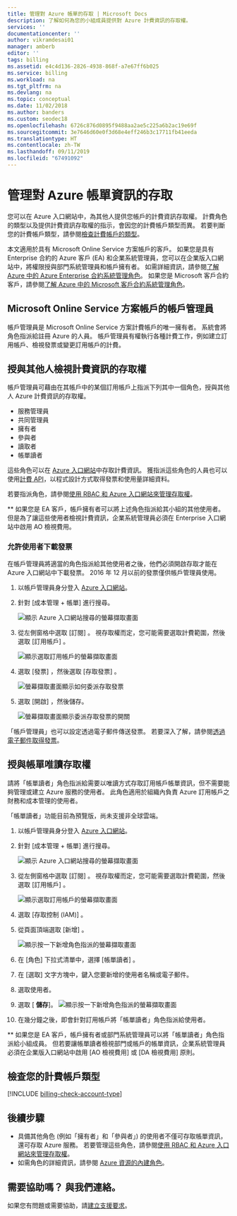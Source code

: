 ```yaml
---
title: 管理對 Azure 帳單的存取 | Microsoft Docs
description: 了解如何為您的小組成員提供對 Azure 計費資訊的存取權。
services: ''
documentationcenter: ''
author: vikramdesai01
manager: amberb
editor: ''
tags: billing
ms.assetid: e4c4d136-2826-4938-868f-a7e67ff6b025
ms.service: billing
ms.workload: na
ms.tgt_pltfrm: na
ms.devlang: na
ms.topic: conceptual
ms.date: 11/02/2018
ms.author: banders
ms.custom: seodec18
ms.openlocfilehash: 6726c876d0895f9488aa2ae5c225a6b2ac19e69f
ms.sourcegitcommit: 3e7646d60e0f3d68e4eff246b3c17711fb41eeda
ms.translationtype: HT
ms.contentlocale: zh-TW
ms.lasthandoff: 09/11/2019
ms.locfileid: "67491092"
---
```

# <a name="manage-access-to-billing-information-for-azure"></a>管理對 Azure 帳單資訊的存取

您可以在 Azure 入口網站中，為其他人提供您帳戶的計費資訊存取權。 計費角色的類型以及提供計費資訊存取權的指示，會因您的計費帳戶類型而異。 若要判斷您的計費帳戶類型，請參閱[檢查計費帳戶的類型](#check-the-type-of-your-billing-account)。

本文適用於具有 Microsoft Online Service 方案帳戶的客戶。 如果您是具有 Enterprise 合約的 Azure 客戶 (EA) 和企業系統管理員，您可以在企業版入口網站中，將權限授與部門系統管理員和帳戶擁有者。 如需詳細資訊，請參閱[了解 Azure 中的 Azure Enterprise 合約系統管理角色](billing-understand-ea-roles.md)。 如果您是 Microsoft 客戶合約客戶，請參閱[了解 Azure 中的 Microsoft 客戶合約系統管理角色](billing-understand-mca-roles.md)。 

## <a name="account-administrators-for-microsoft-online-service-program-accounts"></a>Microsoft Online Service 方案帳戶的帳戶管理員

帳戶管理員是 Microsoft Online Service 方案計費帳戶的唯一擁有者。 系統會將角色指派給註冊 Azure 的人員。 帳戶管理員有權執行各種計費工作，例如建立訂用帳戶、檢視發票或變更訂用帳戶的計費。

## <a name="give-others-access-to-view-billing-information"></a>授與其他人檢視計費資訊的存取權

帳戶管理員可藉由在其帳戶中的某個訂用帳戶上指派下列其中一個角色，授與其他人 Azure 計費資訊的存取權。

- 服務管理員
- 共同管理員
- 擁有者
- 參與者
- 讀取者
- 帳單讀者

這些角色可以在 [Azure 入口網站](https://portal.azure.com/)中存取計費資訊。 獲指派這些角色的人員也可以使用[計費 API](billing-usage-rate-card-overview.md)，以程式設計方式取得發票和使用量詳細資料。

若要指派角色，請參閱[使用 RBAC 和 Azure 入口網站來管理存取權](../role-based-access-control/role-assignments-portal.md)。

** 如果您是 EA 客戶，帳戶擁有者可以將上述角色指派給其小組的其他使用者。 但是為了讓這些使用者檢視計費資訊，企業系統管理員必須在 Enterprise 入口網站中啟用 AO 檢視費用。


### <a name="opt-in"></a> 允許使用者下載發票

在帳戶管理員將適當的角色指派給其他使用者之後，他們必須開啟存取才能在 Azure 入口網站中下載發票。 2016 年 12 月以前的發票僅供帳戶管理員使用。

1. 以帳戶管理員身分登入 [Azure 入口網站](https://portal.azure.com/)。

1. 針對 [成本管理 + 帳單]  進行搜尋。

    ![顯示 Azure 入口網站搜尋的螢幕擷取畫面](./media/billing-manage-access/billing-search-cost-management-billing.png)
 
1. 從左側窗格中選取 [訂閱]  。 視存取權而定，您可能需要選取計費範圍，然後選取 [訂用帳戶]  。
 
    ![顯示選取訂用帳戶的螢幕擷取畫面](./media/billing-manage-access/billing-select-subscriptions.png)

1. 選取 [發票]  ，然後選取 [存取發票]  。

    ![螢幕擷取畫面顯示如何委派存取發票](./media/billing-manage-access/AA-optin.png)

1. 選取 [開啟]  ，然後儲存。

    ![螢幕擷取畫面顯示委派存取發票的開關](./media/billing-manage-access/AA-optinAllow.png)

「帳戶管理員」也可以設定透過電子郵件傳送發票。 若要深入了解，請參閱[透過電子郵件取得發票](billing-download-azure-invoice-daily-usage-date.md)。

## <a name="give-read-only-access-to-billing"></a>授與帳單唯讀存取權

請將「帳單讀者」角色指派給需要以唯讀方式存取訂用帳戶帳單資訊，但不需要能夠管理或建立 Azure 服務的使用者。 此角色適用於組織內負責 Azure 訂用帳戶之財務和成本管理的使用者。

「帳單讀者」功能目前為預覽版，尚未支援非全球雲端。

1. 以帳戶管理員身分登入 [Azure 入口網站](https://portal.azure.com/)。

1. 針對 [成本管理 + 帳單]  進行搜尋。

    ![顯示 Azure 入口網站搜尋的螢幕擷取畫面](./media/billing-manage-access/billing-search-cost-management-billing.png)

1. 從左側窗格中選取 [訂閱]  。 視存取權而定，您可能需要選取計費範圍，然後選取 [訂用帳戶]  。
 
    ![顯示選取訂用帳戶的螢幕擷取畫面](./media/billing-manage-access/billing-select-subscriptions.png)

1. 選取 [存取控制 (IAM)]  。
1. 從頁面頂端選取 [新增]  。

    ![顯示按一下新增角色指派的螢幕擷取畫面](./media/billing-manage-access/billing-click-add-role-assignment.png)

1. 在 [角色]  下拉式清單中，選擇 [帳單讀者]  。
1. 在 [選取]  文字方塊中，鍵入您要新增的使用者名稱或電子郵件。
1. 選取使用者。
1. 選取 [ **儲存**]。
    ![顯示按一下新增角色指派的螢幕擷取畫面](./media/billing-manage-access/billing-save-role-assignment.png)

1. 在幾分鐘之後，即會針對訂用帳戶將「帳單讀者」角色指派給使用者。

** 如果您是 EA 客戶，帳戶擁有者或部門系統管理員可以將「帳單讀者」角色指派給小組成員。 但若要讓帳單讀者檢視部門或帳戶的帳單資訊，企業系統管理員必須在企業版入口網站中啟用 [AO 檢視費用]  或 [DA 檢視費用]  原則。

## <a name="check-the-type-of-your-billing-account"></a>檢查您的計費帳戶類型
[!INCLUDE [billing-check-account-type](../../includes/billing-check-account-type.md)]

## <a name="next-steps"></a>後續步驟

- 具備其他角色 (例如「擁有者」和「參與者」) 的使用者不僅可存取帳單資訊，還可存取 Azure 服務。 若要管理這些角色，請參閱[使用 RBAC 和 Azure 入口網站來管理存取權](../role-based-access-control/role-assignments-portal.md)。
- 如需角色的詳細資訊，請參閱 [Azure 資源的內建角色](../role-based-access-control/built-in-roles.md)。

## <a name="need-help-contact-us"></a>需要協助嗎？ 與我們連絡。

如果您有問題或需要協助，請[建立支援要求](https://go.microsoft.com/fwlink/?linkid=2083458)。
